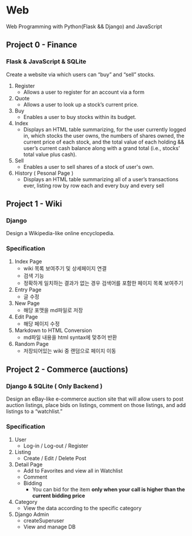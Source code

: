 # Web

Web Programming with Python(Flask && Django) and JavaScript

## Project 0 - Finance 
### Flask & JavaScript & SQLite

Create a website via which users can “buy” and “sell” stocks.
1. Register 
    -  Allows a user to register for an account via a form
2. Quote 
    -  Allows a user to look up a stock’s current price.
3. Buy 
    -  Enables a user to buy stocks within its budget.
4. Index
    -  Displays an HTML table summarizing, for the user currently logged in, which stocks the user owns, the numbers of shares owned, the current price of each stock, and the total value of each holding && user’s current cash balance along with a grand total (i.e., stocks’ total value plus cash).
5. Sell 
    -  Enables a user to sell shares of a stock of user's own.
6. History ( Pesonal Page )
    -  Displays an HTML table summarizing all of a user’s transactions ever, listing row by row each and every buy and every sell



## Project 1 - Wiki 
### Django
Design a Wikipedia-like online encyclopedia.

### Specification

1. Index Page
    -  wiki 목록 보여주기 및 상세페이지 연결
    -  검색 기능
    - 정확하게 일치하는 결과가 없는 경우 검색어를 포함한 페이지 목록 보여주기
2. Entry Page
    -  글 수정 
3. New Page
    -  해당 포맷을 md파일로 저장
4. Edit Page
    -  해당 페이지 수정
5. Markdown to HTML Conversion
    -  md파일 내용을 html syntax에 맞추어 반환
6. Random Page
    -  저장되어있는 wiki 중 랜덤으로 페이지 이동



## Project 2 - Commerce (auctions) 
### Django & SQLite ( Only Backend )

Design an eBay-like e-commerce auction site that will allow users to post auction listings, place bids on listings, comment on those listings, and add listings to a “watchlist.”

### Specification

1. User
    -  Log-in / Log-out / Register
2. Listing
    -  Create / Edit / Delete Post
3. Detail Page
    -  Add to Favorites and view all in Watchlist
    -  Comment
    -  Bidding
        -  You can bid for the item <b> only when your call is higher than the current bidding price </b>
4. Category
    -  View the data according to the specific category
5. Django Admin
    -  createSuperuser
    -  View and manage DB

 
